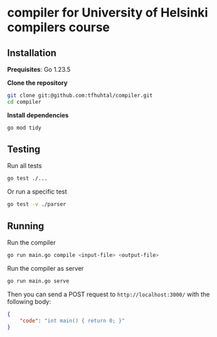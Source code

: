 # compiler for University of Helsinki compilers course

## Installation

**Prequisites**: Go 1.23.5

**Clone the repository**

```bash
git clone git:@github.com:tfhuhtal/compiler.git
cd compiler
```

**Install dependencies**

```bash
go mod tidy
```

## Testing

Run all tests
```bash
go test ./...
```
Or run a specific test
```bash
go test -v ./parser
```

## Running

Run the compiler

```bash
go run main.go compile <input-file> <output-file>
```

Run the compiler as server

```bash
go run main.go serve
```
Then you can send a POST request to `http://localhost:3000/` with the following body:
```json
{
    "code": "int main() { return 0; }"
}
```
